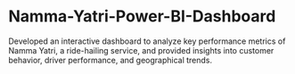 # Namma-Yatri-Power-BI-Dashboard
Developed an interactive dashboard to analyze key performance metrics of Namma Yatri, a ride-hailing service, and provided insights into customer behavior, driver performance, and geographical trends.
